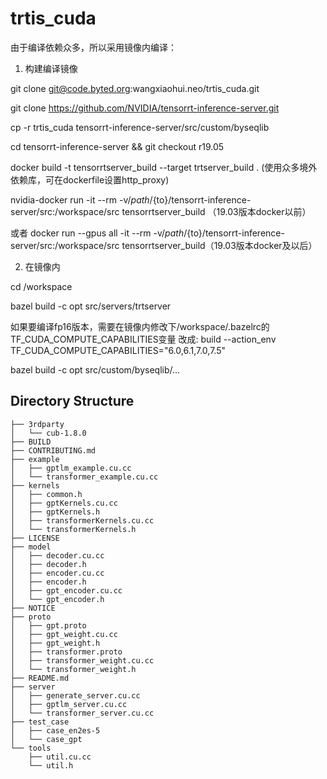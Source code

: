 # trtis_cuda

由于编译依赖众多，所以采用镜像内编译：

1. 构建编译镜像

git clone git@code.byted.org:wangxiaohui.neo/trtis_cuda.git

git clone https://github.com/NVIDIA/tensorrt-inference-server.git

cp -r trtis_cuda tensorrt-inference-server/src/custom/byseqlib 

cd tensorrt-inference-server && git checkout r19.05

docker build -t tensorrtserver_build --target trtserver_build .
(使用众多境外依赖库，可在dockerfile设置http_proxy)

nvidia-docker run -it --rm -v/${path}/${to}/tensorrt-inference-server/src:/workspace/src
tensorrtserver_build （19.03版本docker以前）

或者 docker run --gpus all -it --rm -v/${path}/${to}/tensorrt-inference-server/src:/workspace/src
tensorrtserver_build（19.03版本docker及以后）

2. 在镜像内

cd /workspace

bazel build -c opt src/servers/trtserver

如果要编译fp16版本，需要在镜像内修改下/workspace/.bazelrc的TF_CUDA_COMPUTE_CAPABILITIES变量
改成: 
build --action_env TF_CUDA_COMPUTE_CAPABILITIES="6.0,6.1,7.0,7.5"

bazel build -c opt src/custom/byseqlib/...



## Directory Structure
```
├── 3rdparty
│   └── cub-1.8.0
├── BUILD
├── CONTRIBUTING.md
├── example
│   ├── gptlm_example.cu.cc
│   └── transformer_example.cu.cc
├── kernels
│   ├── common.h
│   ├── gptKernels.cu.cc
│   ├── gptKernels.h
│   ├── transformerKernels.cu.cc
│   └── transformerKernels.h
├── LICENSE
├── model
│   ├── decoder.cu.cc
│   ├── decoder.h
│   ├── encoder.cu.cc
│   ├── encoder.h
│   ├── gpt_encoder.cu.cc
│   └── gpt_encoder.h
├── NOTICE
├── proto
│   ├── gpt.proto
│   ├── gpt_weight.cu.cc
│   ├── gpt_weight.h
│   ├── transformer.proto
│   ├── transformer_weight.cu.cc
│   └── transformer_weight.h
├── README.md
├── server
│   ├── generate_server.cu.cc
│   ├── gptlm_server.cu.cc
│   └── transformer_server.cu.cc
├── test_case
│   ├── case_en2es-5
│   └── case_gpt
└── tools
    ├── util.cu.cc
    └── util.h
```

